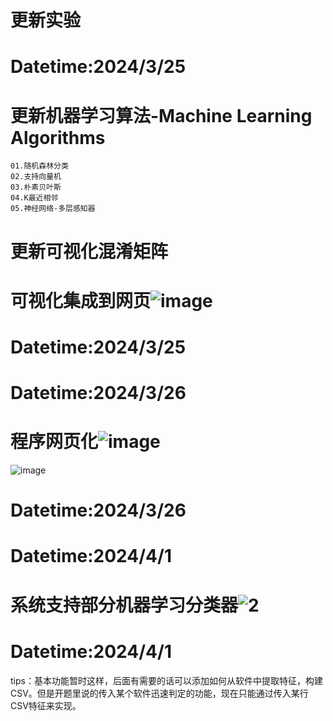 #  更新实验
#  Datetime:2024/3/25
#  更新机器学习算法-Machine Learning Algorithms
    01.随机森林分类
    02.支持向量机
    03.朴素贝叶斯
    04.K最近相邻
    05.神经网络-多层感知器
#  更新可视化混淆矩阵
#  可视化集成到网页![image](https://github.com/Jary7777/AM_Detection/assets/150406848/b218b77d-c378-45b5-a07c-fc3f1ce8ce99)
#  Datetime:2024/3/25

#  Datetime:2024/3/26
#  程序网页化![image](https://github.com/Jary7777/AM_Detection/assets/150406848/07148760-8c7f-4378-b0e9-94fe268010a4)
![image](https://github.com/Jary7777/AM_Detection/assets/150406848/3c95ae93-e6e0-46ad-b88f-db2170b188b8)
#  Datetime:2024/3/26

#  Datetime:2024/4/1
#  系统支持部分机器学习分类器![2](https://github.com/Jary7777/AM_Detection/assets/150406848/d0a0a58a-8486-4ca9-b2e2-cf5825b2e03a)

#  Datetime:2024/4/1
tips：基本功能暂时这样，后面有需要的话可以添加如何从软件中提取特征，构建CSV。但是开题里说的传入某个软件迅速判定的功能，现在只能通过传入某行CSV特征来实现。
